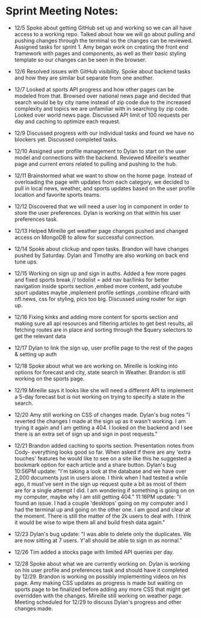 
# Sprint Meeting Notes:

- 12/5 Spoke about getting GitHub set up and working so we can all have access to a working repo. Talked about how we will go about pulling and pushing changes through the terminal so the changes can be reviewed. Assigned tasks for sprint 1. Amy began work on creating the front end framework with pages and components, as well as their basic styling template so our changes can be seen in the browser. 

- 12/6 Resolved issues with GitHub visibility. Spoke about backend tasks and how they are similar but separate from one another. 

- 12/7 Looked at sports API progress and how other pages can be modeled from that. Browsed over national news page and decided that search would be by city name instead of zip code due to the increased complexity and topics we are unfamiliar with in searching by zip code. Looked over world news page. Discussed API limit of 100 requests per day and caching to optimize each request. 

- 12/9 Discussed progress with our individual tasks and found we have no blockers yet. Discussed completed tasks. 

- 12/10 Assigned user profile management to Dylan to start on the user model and connections with the backend. Reviewed Mireille's weather page and current errors related to pulling and pushing to the hub. 

- 12/11 Brainstormed what we want to show on the home page. Instead of overloading the page with updates from each category, we decided to pull in local news, weather, and sports updates based on the user profile location and favorite sports teams. 

- 12/12 Discovered that we will need a user log in component in order to store the user preferences. Dylan is working on that within his user preferences task. 

- 12/13 Helped Mireille get weather page changes pushed and changed access on MongoDB to allow for successful connection.

- 12/14 Spoke about clickup and open tasks. Brandon will have changes pushed by Saturday. Dylan and Timothy are also working on back end tune ups.

- 12/15 Working on sign up and sign in auths. Added a few more pages and fixed sports break // todolist = add nav bar/links for better navigation  inside sports section ,embed more content, add youtube sport updates maybe ,implement profile settings ,combine nflcard with nfl.news, css for styling, pics too big. Discussed using router for sign up.

- 12/16 Fixing kinks and adding more content for sports section and making sure all api resources and filtering articles to get best results, all fetching routes are in place and sorting through the $query selectors to get the relevant data 

- 12/17 Dylan to link the sign up, user profile page to the rest of the pages & setting up auth

- 12/18 Spoke about what we are working on. Mireille is looking into options for forecast and city, state search in Weather. Brandon is still working on the sports page. 

- 12/19 Mireille says it looks like she will need a different API to implement a 5-day forecast but is not working on trying to specify a state in the search. 

- 12/20 Amy still working on CSS of changes made. Dylan's bug notes "I reverted the changes I made at the sign up as it wasn't working. I am trying it again and I am getting a 404. I looked on the backend and I see there is an extra set of sign up and sign in post requests."

- 12/21 Brandon added caching to sports section. Presentation notes from Cody- everything looks good so far. When asked if there are any 'extra touches' features he would like to see on a site like this he suggested a bookmark option for each article and a share button. Dylan's bug 10:56PM update: "I'm taking a look at the database and we have over 2,000 documents just in users alone. I think when I had tested a while ago, it must've sent in the sign up request quite a bit as most of them are for a single attempt I did. I am wondering if something is going on on my computer, maybe why I am still getting 404." 11:16PM update: "I found an issue. I had a couple 'desktops' going on my computer and I had the terminal up and going on the other one. I am good and clear at the moment. There is still the matter of the 2k users to deal with. I think it would be wise to wipe them all and build fresh data again."

- 12/23 Dylan's bug update: "I was able to delete only the duplicates. We are now sitting at 7 users. Y'all should be able to sign in as normal."

- 12/26 Tim added a stocks page with limited API queries per day. 

- 12/28 Spoke about what we are currently working on. Dylan is working on his user profile and preferences task and should have it completed by 12/29. Brandon is working on possibly implementing videos on  his page. Amy making CSS updates as progress is made but waiting on sports page to be finalized before adding any more CSS that might get overridden with the changes. Mireille still working on weather page. Meeting scheduled for 12/29 to discuss Dylan's progress and other changes made. 

